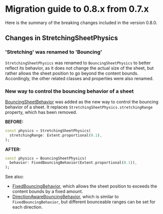 # Migration guide to 0.8.x from 0.7.x

Here is the summary of the breaking changes included in the version 0.8.0.

## Changes in StretchingSheetPhysics

### 'Stretching' was renamed to 'Bouncing'

`StretchingSheetPhysics` was renamed to `BouncingSheetPhysics` to better reflect its behavior, as it does not change the actual size of the sheet, but rather allows the sheet position to go beyond the content bounds. Accordingly, the other related classes and properties were also renamed.

### New way to control the bouncing behavior of a sheet

[BouncingSheetBehavior](https://pub.dev/documentation/smooth_sheets/latest/smooth_sheets/BouncingSheetBehavior-class.html) was added as the new way to control the bouncing behavior of a sheet. It replaces `StretchingSheetPhysics.stretchingRange` property, which has been removed.

**BEFORE:**

```dart
const physics = StretchingSheetPhysics(
  stretchingRange: Extent.proportional(0.1),
);
```

**AFTER:**

```dart
const physics = BouncingSheetPhysics(
  behavior: FixedBouncingBehavior(Extent.proportional(0.1)),
);
```

See also:

- [FixedBouncingBehavior](https://pub.dev/documentation/smooth_sheets/latest/smooth_sheets/FixedBouncingBehavior-class.html), which allows the sheet position to exceeds the content bounds by a fixed amount.
- [DirectionAwareBouncingBehavior](https://pub.dev/documentation/smooth_sheets/latest/smooth_sheets/DirectionAwareBouncingBehavior-class.html), which is similar to `FixedBouncingBehavior`, but different bounceable ranges can be set for each direction.
